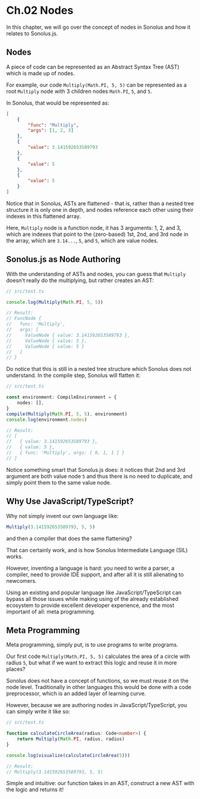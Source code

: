 # Ch.02 Nodes

In this chapter, we will go over the concept of nodes in Sonolus and how it relates to Sonolus.js.

## Nodes

A piece of code can be represented as an Abstract Syntax Tree (AST) which is made up of nodes.

For example, our code `Multiply(Math.PI, 5, 5)` can be represented as a root `Multiply` node with 3 children nodes `Math.PI`, `5`, and `5`.

In Sonolus, that would be represented as:

```json
[
    {
        "func": "Multiply",
        "args": [1, 2, 3]
    },
    {
        "value": 3.141592653589793
    },
    {
        "value": 5
    },
    {
        "value": 5
    }
]
```

Notice that in Sonolus, ASTs are flattened - that is, rather than a nested tree structure it is only one in depth, and nodes reference each other using their indexes in this flattened array.

Here, `Multiply` node is a function node, it has 3 arguments: 1, 2, and 3, which are indexes that point to the (zero-based) 1st, 2nd, and 3rd node in the array, which are `3.14...`, `5`, and `5`, which are value nodes.

## Sonolus.js as Node Authoring

With the understanding of ASTs and nodes, you can guess that `Multiply` doesn't really do the multiplying, but rather creates an AST:

```ts
// src/test.ts

console.log(Multiply(Math.PI, 5, 5))

// Result:
// FuncNode {
//   func: 'Multiply',
//   args: [
//     ValueNode { value: 3.141592653589793 },
//     ValueNode { value: 5 },
//     ValueNode { value: 5 }
//   ]
// }
```

Do notice that this is still in a nested tree structure which Sonolus does not understand. In the compile step, Sonolus will flatten it:

```ts
// src/test.ts

const environment: CompileEnvironment = {
    nodes: [],
}
compile(Multiply(Math.PI, 5, 5), environment)
console.log(environment.nodes)

// Result:
// [
//   { value: 3.141592653589793 },
//   { value: 5 },
//   { func: 'Multiply', args: [ 0, 1, 1 ] }
// ]
```

Notice something smart that Sonolus.js does: it notices that 2nd and 3rd argument are both value node `5` and thus there is no need to duplicate, and simply point them to the same value node.

## Why Use JavaScript/TypeScript?

Why not simply invent our own language like:

```ts
Multiply(3.141592653589793, 5, 5)
```

and then a compiler that does the same flattening?

That can certainly work, and is how Sonolus Intermediate Language (SIL) works.

However, inventing a language is hard: you need to write a parser, a compiler, need to provide IDE support, and after all it is still alienating to newcomers.

Using an existing and popular language like JavaScript/TypeScript can bypass all those issues while making using of the already established ecosystem to provide excellent developer experience, and the most important of all: meta programming.

## Meta Programming

Meta programming, simply put, is to use programs to write programs.

Our first code `Multiply(Math.PI, 5, 5)` calculates the area of a circle with radius `5`, but what if we want to extract this logic and reuse it in more places?

Sonolus does not have a concept of functions, so we must reuse it on the node level. Traditionally in other languages this would be done with a code preprocessor, which is an added layer of learning curve.

However, because we are authoring nodes in JavaScript/TypeScript, you can simply write it like so:

```ts
// src/test.ts

function calculateCircleArea(radius: Code<number>) {
    return Multiply(Math.PI, radius, radius)
}

console.log(visualize(calculateCircleArea(5)))

// Result:
// Multiply(3.141592653589793, 5, 5)
```

Simple and intuitive: our function takes in an AST, construct a new AST with the logic and returns it!
